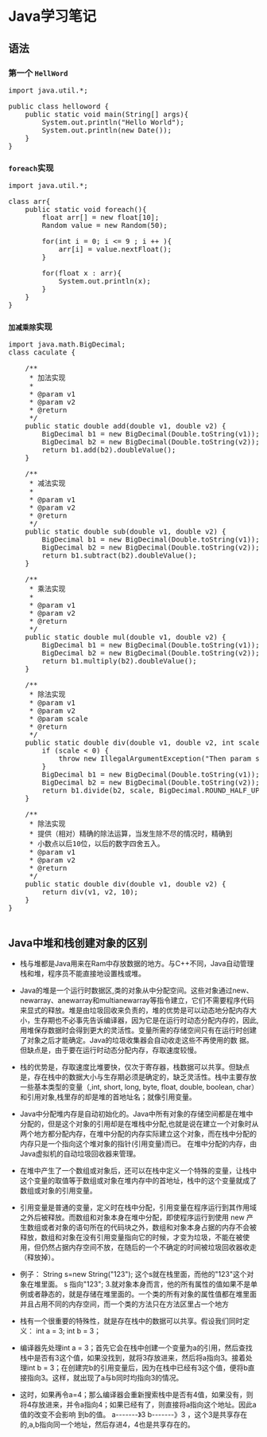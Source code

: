 # Java学习笔记
## 语法
### 第一个 `HellWord`
<pre>
import java.util.*;

public class helloword {
	public static void main(String[] args){
		System.out.println("Hello World");
		System.out.println(new Date());
	}
}
</pre>

### `foreach`实现
<pre>
import java.util.*;

class arr{
	public static void foreach(){
		float arr[] = new float[10];
		Random value = new Random(50);
		
		for(int i = 0; i <= 9 ; i ++ ){
			arr[i] = value.nextFloat();
		}
		
		for(float x : arr){
			System.out.println(x);
		}
	}
}
</pre>


### `加减乘除`实现

<pre>
import java.math.BigDecimal;
class caculate {

	/**
	 * 加法实现
	 * 
	 * @param v1
	 * @param v2
	 * @return
	 */
	public static double add(double v1, double v2) {
		BigDecimal b1 = new BigDecimal(Double.toString(v1));
		BigDecimal b2 = new BigDecimal(Double.toString(v2));
		return b1.add(b2).doubleValue();
	}

	/**
	 * 减法实现
	 * 
	 * @param v1
	 * @param v2
	 * @return
	 */
	public static double sub(double v1, double v2) {
		BigDecimal b1 = new BigDecimal(Double.toString(v1));
		BigDecimal b2 = new BigDecimal(Double.toString(v2));
		return b1.subtract(b2).doubleValue();
	}

	/**
	 * 乘法实现
	 * 
	 * @param v1
	 * @param v2
	 * @return
	 */
	public static double mul(double v1, double v2) {
		BigDecimal b1 = new BigDecimal(Double.toString(v1));
		BigDecimal b2 = new BigDecimal(Double.toString(v2));
		return b1.multiply(b2).doubleValue();
	}

	/**
	 * 除法实现
	 * @param v1
	 * @param v2
	 * @param scale
	 * @return
	 */
	public static double div(double v1, double v2, int scale) {
		if (scale < 0) {
			throw new IllegalArgumentException("Then param scale must be a positive integer or zero");
		}
		BigDecimal b1 = new BigDecimal(Double.toString(v1));
		BigDecimal b2 = new BigDecimal(Double.toString(v2));
		return b1.divide(b2, scale, BigDecimal.ROUND_HALF_UP).doubleValue();
	}

	/**
	 * 除法实现
	 * 提供（相对）精确的除法运算，当发生除不尽的情况时，精确到 
	 * 小数点以后10位，以后的数字四舍五入。 
	 * @param v1
	 * @param v2
	 * @return
	 */
	public static double div(double v1, double v2) {
		return div(v1, v2, 10);
	}
}

</pre>

## Java中堆和栈创建对象的区别
* 栈与堆都是Java用来在Ram中存放数据的地方。与C++不同，Java自动管理栈和堆，程序员不能直接地设置栈或堆。
* Java的堆是一个运行时数据区,类的对象从中分配空间。这些对象通过new、newarray、anewarray和multianewarray等指令建立，它们不需要程序代码来显式的释放。堆是由垃圾回收来负责的，堆的优势是可以动态地分配内存大小，生存期也不必事先告诉编译器，因为它是在运行时动态分配内存的，因此,用堆保存数据时会得到更大的灵活性。变量所需的存储空间只有在运行时创建了对象之后才能确定。Java的垃圾收集器会自动收走这些不再使用的数
据。但缺点是，由于要在运行时动态分配内存，存取速度较慢。

* 栈的优势是，存取速度比堆要快，仅次于寄存器，栈数据可以共享。但缺点是，存在栈中的数据大小与生存期必须是确定的，缺乏灵活性。栈中主要存放一些基本类型的变量（,int, short, long, byte, float, double, boolean, char）和引用对象,栈里存的却是堆的首地址名；就像引用变量。 

* Java中分配堆内存是自动初始化的。Java中所有对象的存储空间都是在堆中分配的，但是这个对象的引用却是在堆栈中分配,也就是说在建立一个对象时从两个地方都分配内存，在堆中分配的内存实际建立这个对象，而在栈中分配的内存只是一个指向这个堆对象的指针(引用变量)而已。 在堆中分配的内存，由Java虚拟机的自动垃圾回收器来管理。 

* 在堆中产生了一个数组或对象后，还可以在栈中定义一个特殊的变量，让栈中这个变量的取值等于数组或对象在堆内存中的首地址，栈中的这个变量就成了数组或对象的引用变量。

* 引用变量是普通的变量，定义时在栈中分配，引用变量在程序运行到其作用域之外后被释放。而数组和对象本身在堆中分配，即使程序运行到使用 new 产生数组或者对象的语句所在的代码块之外，数组和对象本身占据的内存不会被释放，数组和对象在没有引用变量指向它的时候，才变为垃圾，不能在被使用，但仍然占据内存空间不放，在随后的一个不确定的时间被垃圾回收器收走（释放掉）。

* 例子：
String s=new String("123");
这个s就在栈里面，而他的"123"这个对象在堆里面。 s 指向"123";
3.就对象本身而言，他的所有属性的值如果不是单例或者静态的，就是存储在堆里面的。一个类的所有对象的属性值都在堆里面并且占用不同的内存空间，而一个类的方法只在方法区里占一个地方

* 栈有一个很重要的特殊性，就是存在栈中的数据可以共享。假设我们同时定义：
int a = 3;
int b = 3； 

* 编译器先处理int a = 3；首先它会在栈中创建一个变量为a的引用，然后查找栈中是否有3这个值，如果没找到，就将3存放进来，然后将a指向3。接着处理int b = 3；在创建完b的引用变量后，因为在栈中已经有3这个值，便将b直接指向3。这样，就出现了a与b同时均指向3的情况。

* 这时，如果再令a=4；那么编译器会重新搜索栈中是否有4值，如果没有，则将4存放进来，并令a指向4；如果已经有了，则直接将a指向这个地址。因此a值的改变不会影响
到b的值。
a-------》3
b-------》3 ，这个3是共享存在的,a,b指向同一个地址，然后存进4，4也是共享存在的。